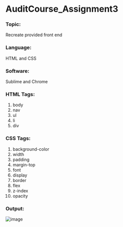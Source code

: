 # AuditCourse_Assignment3
### Topic: 
Recreate provided front end 
### Language: 
HTML and CSS
### Software: 
Sublime and Chrome
### HTML Tags:
1. body
2. nav
3. ul
4. li
5. div
### CSS Tags:
1. background-color
2. width
3. padding
4. margin-top
5. font
6. display
7. border
8. flex
9. z-index
10. opacity

### Output:

![image](https://user-images.githubusercontent.com/55869458/132147627-57bf2782-18c8-4cf7-9f29-a03fe17f7b3d.png)

